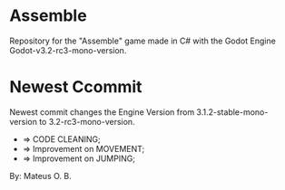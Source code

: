 # Assemble
Repository for the "Assemble" game made in C# with the Godot Engine Godot-v3.2-rc3-mono-version.

# Newest Ccommit
Newest commit changes the Engine Version from 3.1.2-stable-mono-version to 3.2-rc3-mono-version.
* => CODE CLEANING;
*	=> Improvement on MOVEMENT;
*	=> Improvement on JUMPING;

By: Mateus O. B.
